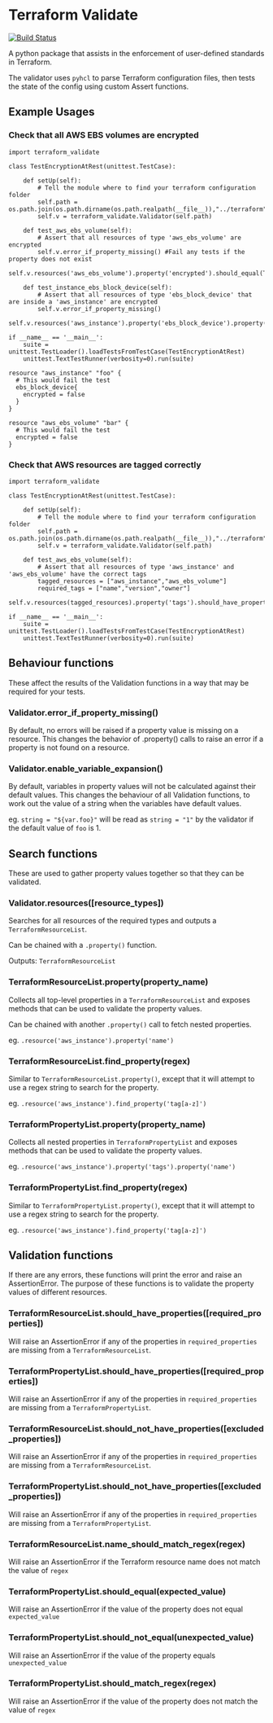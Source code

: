 # Terraform Validate

[![Build Status](https://travis-ci.org/elmundio87/terraform_validate.svg?branch=master)](https://travis-ci.org/elmundio87/terraform_validate)

A python package that assists in the enforcement of user-defined standards in Terraform.

The validator uses `pyhcl` to parse Terraform configuration files, then tests the state of the config using custom Assert functions.

## Example Usages

### Check that all AWS EBS volumes are encrypted


```
import terraform_validate

class TestEncryptionAtRest(unittest.TestCase):

    def setUp(self):
        # Tell the module where to find your terraform configuration folder
        self.path = os.path.join(os.path.dirname(os.path.realpath(__file__)),"../terraform")
        self.v = terraform_validate.Validator(self.path)

    def test_aws_ebs_volume(self):
        # Assert that all resources of type 'aws_ebs_volume' are encrypted
        self.v.error_if_property_missing() #Fail any tests if the property does not exist
        self.v.resources('aws_ebs_volume').property('encrypted').should_equal(True)

    def test_instance_ebs_block_device(self):
        # Assert that all resources of type 'ebs_block_device' that are inside a 'aws_instance' are encrypted
        self.v.error_if_property_missing()
        self.v.resources('aws_instance').property('ebs_block_device').property('encrypted').should_equal(True)

if __name__ == '__main__':
    suite = unittest.TestLoader().loadTestsFromTestCase(TestEncryptionAtRest)
    unittest.TextTestRunner(verbosity=0).run(suite)

```

```
resource "aws_instance" "foo" {
  # This would fail the test
  ebs_block_device{
    encrypted = false
  }
}

resource "aws_ebs_volume" "bar" {
  # This would fail the test
  encrypted = false
}
```

### Check that AWS resources are tagged correctly

```
import terraform_validate

class TestEncryptionAtRest(unittest.TestCase):

    def setUp(self):
        # Tell the module where to find your terraform configuration folder
        self.path = os.path.join(os.path.dirname(os.path.realpath(__file__)),"../terraform")
        self.v = terraform_validate.Validator(self.path)
        
    def test_aws_ebs_volume(self):
        # Assert that all resources of type 'aws_instance' and 'aws_ebs_volume' have the correct tags
        tagged_resources = ["aws_instance","aws_ebs_volume"]
        required_tags = ["name","version","owner"]
        self.v.resources(tagged_resources).property('tags').should_have_properties(required_tags)

if __name__ == '__main__':
    suite = unittest.TestLoader().loadTestsFromTestCase(TestEncryptionAtRest)
    unittest.TextTestRunner(verbosity=0).run(suite)
```

## Behaviour functions

These affect the results of the Validation functions in a way that may be required for your tests.

### Validator.error_if_property_missing()

By default, no errors will be raised if a property value is missing on a resource. This changes the behavior of .property() calls to raise an error if a property is not found on a resource.

### Validator.enable_variable_expansion()

By default, variables in property values will not be calculated against their default values. This changes the behaviour of all Validation functions, to work out the value of a string when the variables have default values.

eg. `string = "${var.foo}"` will be read as `string = "1"` by the validator if the default value of `foo` is 1.

## Search functions

These are used to gather property values together so that they can be validated.

### Validator.resources([resource_types])
Searches for all resources of the required types and outputs a `TerraformResourceList`.

Can be chained with a `.property()` function.

Outputs: `TerraformResourceList`

### TerraformResourceList.property(property_name)

Collects all top-level properties in a `TerraformResourceList`  and exposes methods that can be used to validate the property values.

Can be chained with another `.property()` call to fetch nested properties.

eg. ``.resource('aws_instance').property('name')``

### TerraformResourceList.find_property(regex)

Similar to `TerraformResourceList.property()`, except that it will attempt to use a regex string to search for the property.

eg. ``.resource('aws_instance').find_property('tag[a-z]')``


### TerraformPropertyList.property(property_name)

Collects all nested properties in `TerraformPropertyList` and exposes methods that can be used to validate the property values.

eg. ``.resource('aws_instance').property('tags').property('name')``


### TerraformPropertyList.find_property(regex)

Similar to `TerraformPropertyList.property()`, except that it will attempt to use a regex string to search for the property.

eg. ``.resource('aws_instance').find_property('tag[a-z]')``

## Validation functions

If there are any errors, these functions will print the error and raise an AssertionError. The purpose of these functions is to validate the property values of different resources.

### TerraformResourceList.should_have_properties([required_properties])

Will raise an AssertionError if any of the properties in `required_properties` are missing from a `TerraformResourceList`.

### TerraformPropertyList.should_have_properties([required_properties])

Will raise an AssertionError if any of the properties in `required_properties` are missing from a `TerraformPropertyList`.

### TerraformResourceList.should_not_have_properties([excluded_properties])

Will raise an AssertionError if any of the properties in `required_properties` are missing from a `TerraformResourceList`.

### TerraformPropertyList.should_not_have_properties([excluded_properties])

Will raise an AssertionError if any of the properties in `required_properties` are missing from a `TerraformPropertyList`.

### TerraformResourceList.name_should_match_regex(regex)

Will raise an AssertionError if the Terraform resource name does not match the value of `regex`

### TerraformPropertyList.should_equal(expected_value)

Will raise an AssertionError if the value of the property does not equal `expected_value`

### TerraformPropertyList.should_not_equal(unexpected_value)

Will raise an AssertionError if the value of the property equals `unexpected_value`

### TerraformPropertyList.should_match_regex(regex)

Will raise an AssertionError if the value of the property does not match the value of `regex`
  

